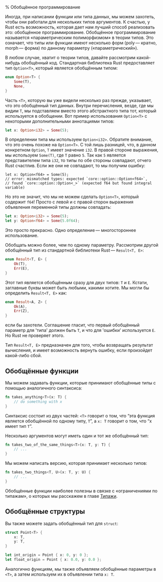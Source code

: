 % Обобщённое программирование

Иногда, при написании функции или типа данных, мы можем захотеть, чтобы они
работали для нескольких типов аргументов. К счастью, у Rust есть возможность,
которая дает нам лучший способ реализовать это: обобщённое программирование.
Обобщённое программирование называется «параметрическим полиморфизмом» в
теории типов. Это означает, что типы или функции имеют несколько форм (poly —
кратно, morph — форма) по данному параметру («параметрический»).

В любом случае, хватит о теории типов, давайте рассмотрим какой-нибудь
обобщённый код. Стандартная библиотека Rust предоставляет тип `Option<T>`,
который является обобщённым типом:

```rust
enum Option<T> {
    Some(T),
    None,
}
```

Часть `<T>`, которую вы уже видели несколько раз прежде, указывает, что это
обобщённый тип данных. Внутри перечисления, везде, где мы видим `T`, мы
подставляем вместо этого абстрактного типа тот, который используется в
обобщении. Вот пример использования `Option<T>` с некоторыми дополнительными
аннотациями типов:

```rust
let x: Option<i32> = Some(5);
```

В определении типа мы используем `Option<i32>`. Обратите внимание, что это очень
похоже на `Option<T>`. С той лишь разницей, что, в данном конкретном `Option`,
`T` имеет значение `i32`. В правой стороне выражения, мы используем `Some(T)`,
где `T` равно `5`. Так как `5` является представителем типа `i32`, то типы по
обе стороны совпадают, отчего Rust счастлив. Если же они не совпадают, то мы
получим ошибку:

```rust,ignore
let x: Option<f64> = Some(5);
// error: mismatched types: expected `core::option::Option<f64>`,
// found `core::option::Option<_>` (expected f64 but found integral variable)
```

Но это не значит, что мы не можем сделать `Option<T>`, который содержит `f64`!
Просто с левой и с правой сторон выражения объявления переменной типы должны
совпадать:

```rust
let x: Option<i32> = Some(5);
let y: Option<f64> = Some(5.0f64);
```

Это просто прекрасно. Одно определение — многостороннее использование.

Обобщать можно более, чем по одному параметру. Рассмотрим другой обобщённый тип
из стандартной библиотеки Rust — `Result<T, E>`:

```rust
enum Result<T, E> {
    Ok(T),
    Err(E),
}
```

Этот тип является обобщённым сразу для _двух_ типов: `T` и `E`. Кстати,
заглавные буквы может быть любыми, какими хотите. Мы могли бы определить
`Result<T, E>` как:

```rust
enum Result<A, Z> {
    Ok(A),
    Err(Z),
}
```

если бы захотели. Соглашение гласит, что первый обобщённый параметр для 'типа'
должен быть `T`, и что для 'ошибки' используется `E`. Но Rust не проверяет
этого.

Тип `Result<T, E>` предназначен для того, чтобы возвращать результат вычисления,
и имеет возможность вернуть ошибку, если произойдет какой-либо сбой.

## Обобщённые функции

Мы можем задавать функции, которые принимают обобщённые типы с помощью
аналогичного синтаксиса:

```rust
fn takes_anything<T>(x: T) {
    // do something with x
}
```

Синтаксис состоит из двух частей: `<T>` говорит о том, что “эта функция является
обобщённой по одному типу, `T`”, а `x: T` говорит о том, что “х имеет тип `T`”.

Несколько аргументов могут иметь один и тот же обобщённый тип:

```rust
fn takes_two_of_the_same_things<T>(x: T, y: T) {
    // ...
}
```

Мы можем написать версию, которая принимает несколько типов:

```rust
fn takes_two_things<T, U>(x: T, y: U) {
    // ...
}
```

Обобщённые функции наиболее полезны в связке с «ограничениями по типажам», о
которых мы расскажем в главе [Типажи][traits].

[traits]: traits.html

## Обобщённые структуры

Вы также можете задать обобщённый тип для `struct`:

```rust
struct Point<T> {
    x: T,
    y: T,
}

let int_origin = Point { x: 0, y: 0 };
let float_origin = Point { x: 0.0, y: 0.0 };
```

Аналогично функциям, мы также объявляем обобщённые параметры в `<T>`, а затем
используем их в объявлении типа `x: T`.
